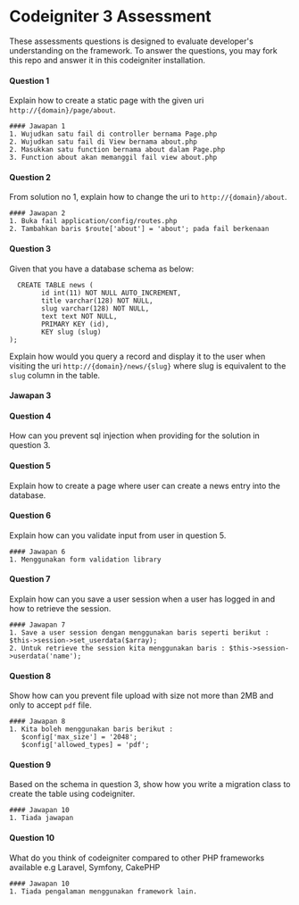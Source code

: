 # Codeigniter 3 Assessment


These assessments questions is designed to evaluate developer's understanding on the framework. To answer the questions, you may fork this repo and answer it in this codeigniter installation.

#### Question 1
Explain how to create a static page with the given uri `http://{domain}/page/about`.

```
#### Jawapan 1
1. Wujudkan satu fail di controller bernama Page.php
2. Wujudkan satu fail di View bernama about.php
2. Masukkan satu function bernama about dalam Page.php
3. Function about akan memanggil fail view about.php
```

#### Question 2
From solution no 1, explain how to change the uri to `http://{domain}/about`.

```
#### Jawapan 2
1. Buka fail application/config/routes.php
2. Tambahkan baris $route['about'] = 'about'; pada fail berkenaan
```

#### Question 3
Given that you have a database schema as below: 
```mysql 
  CREATE TABLE news (
        id int(11) NOT NULL AUTO_INCREMENT,
        title varchar(128) NOT NULL,
        slug varchar(128) NOT NULL,
        text text NOT NULL,
        PRIMARY KEY (id),
        KEY slug (slug)
);
```

Explain how would you query a record and display it to the user when visiting the uri `http://{domain}/news/{slug}` where slug is equivalent to the `slug` column in the table.

#### Jawapan 3


#### Question 4
How can you prevent sql injection when providing for the solution in question 3.


#### Question 5
Explain how to create a page where user can create a news entry into the database.

#### Question 6
Explain how can you validate input from user in question 5.

```
#### Jawapan 6
1. Menggunakan form validation library
```

#### Question 7
Explain how can you save a user session when a user has logged in and how to retrieve the session.

```
#### Jawapan 7
1. Save a user session dengan menggunakan baris seperti berikut : $this->session->set_userdata($array);
2. Untuk retrieve the session kita menggunakan baris : $this->session->userdata('name');
```

#### Question 8
Show how can you prevent file upload with size not more than 2MB and only to accept `pdf` file.

```
#### Jawapan 8
1. Kita boleh menggunakan baris berikut : 
   $config['max_size'] = '2048'; 
   $config['allowed_types] = 'pdf';
```

#### Question 9
Based on the schema in question 3, show how you write a migration class to create the table using codeigniter.

```
#### Jawapan 10
1. Tiada jawapan
```

#### Question 10
What do you think of codeigniter compared to other PHP frameworks available e.g Laravel, Symfony, CakePHP

```
#### Jawapan 10
1. Tiada pengalaman menggunakan framework lain.
```